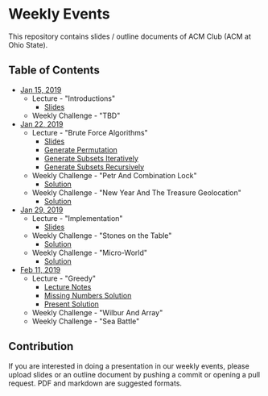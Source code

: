 Weekly Events
===

This repository contains slides / outline documents of ACM Club (ACM at Ohio State).

Table of Contents
---
* [Jan 15, 2019](2019-01-15)
    * Lecture - "Introductions"
        * [Slides](2019-01-15/Introduction.pdf)
    * Weekly Challenge - "TBD"
* [Jan 22, 2019](2019-01-22)
    * Lecture - "Brute Force Algorithms"
        * [Slides](2019-01-22/Brute_Force.pdf)
        * [Generate Permutation](2019-01-22/GeneratePermutations.py)
        * [Generate Subsets Iteratively](2019-01-22/GenerateSubsetIterative.java)
        * [Generate Subsets Recursively](2019-01-22/GenerateSubsetRecursive.java)
    * Weekly Challenge - "Petr And Combination Lock"
        * [Solution](2019-01-22/PetrAndCombinationLock.java)
    * Weekly Challenge - "New Year And The Treasure Geolocation"
        * [Solution](2019-01-22/NewYearAndTheTreasureGeolocation.java)
* [Jan 29, 2019](2019-01-29)
    * Lecture - "Implementation"
        * [Slides](2019-01-29/Implementation.pdf)
    * Weekly Challenge - "Stones on the Table"
        * [Solution](2019-01-29/StonesOnTheTable.cpp)
    * Weekly Challenge - "Micro-World"
        * [Solution](2019-01-29/MicroWorld.cpp)
* [Feb 11, 2019](2019-02-11)
    * Lecture - "Greedy"
        * [Lecture Notes](2019-02-11/Greedy_Algorithms.pdf)
        * [Missing Numbers Solution](2019-02-11/MissingNumbers.java)
        * [Present Solution](2019-02-11/Present.java)
    * Weekly Challenge - "Wilbur And Array"
    * Weekly Challenge - "Sea Battle"

Contribution
---
If you are interested in doing a presentation in our weekly events, please upload slides or an outline document by pushing a commit or opening a pull request.
PDF and markdown are suggested formats.
